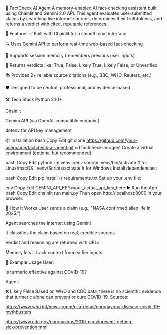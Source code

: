 📘 FactCheck AI Agent
A memory-enabled AI fact-checking assistant built using Chainlit and Gemini 2.0 API. This agent evaluates user-submitted claims by searching live internet sources, determines their truthfulness, and returns a verdict with cited, reputable references.

🚀 Features
✅ Built with Chainlit for a smooth chat interface

🔍 Uses Gemini API to perform real-time web-based fact-checking

🧠 Supports session memory (remembers previous user inputs)

📄 Returns verdicts like: True, False, Likely True, Likely False, or Unverified

📚 Provides 2+ reliable source citations (e.g., BBC, WHO, Reuters, etc.)

🛡️ Designed to be neutral, professional, and evidence-based

🛠️ Tech Stack
Python 3.10+

Chainlit

Gemini API (via OpenAI-compatible endpoint)

dotenv for API key management

📦 Installation
bash
Copy
Edit
git clone https://github.com/your-username/factcheck-ai-agent.git
cd factcheck-ai-agent
Create a virtual environment (optional but recommended):

bash
Copy
Edit
python -m venv .venv
source .venv/bin/activate  # for Linux/macOS
.\.venv\Scripts\activate   # for Windows
Install dependencies:

bash
Copy
Edit
pip install -r requirements.txt
Set up your .env file:

env
Copy
Edit
GEMINI_API_KEY=your_actual_api_key_here
▶️ Run the App
bash
Copy
Edit
chainlit run main.py
Then open http://localhost:8000 in your browser.

🧠 How It Works
User sends a claim (e.g., "NASA confirmed alien life in 2025.")

Agent searches the internet using Gemini

It classifies the claim based on real, credible sources

Verdict and reasoning are returned with URLs

Memory lets it track context from earlier inputs

🧪 Example Usage
User:

Is turmeric effective against COVID-19?

Agent:

❌ Likely False
Based on WHO and CDC data, there is no scientific evidence that turmeric alone can prevent or cure COVID-19.
Sources:

https://www.who.int/news-room/q-a-detail/coronavirus-disease-covid-19-mythbusters

https://www.cdc.gov/coronavirus/2019-ncov/prevent-getting-sick/prevention.html

